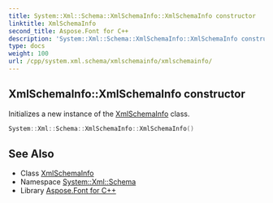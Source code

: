 ```yaml
---
title: System::Xml::Schema::XmlSchemaInfo::XmlSchemaInfo constructor
linktitle: XmlSchemaInfo
second_title: Aspose.Font for C++
description: 'System::Xml::Schema::XmlSchemaInfo::XmlSchemaInfo constructor. Initializes a new instance of the XmlSchemaInfo class in C++.'
type: docs
weight: 100
url: /cpp/system.xml.schema/xmlschemainfo/xmlschemainfo/
---
```

## XmlSchemaInfo::XmlSchemaInfo constructor


Initializes a new instance of the [XmlSchemaInfo](../) class.

```cpp
System::Xml::Schema::XmlSchemaInfo::XmlSchemaInfo()
```

## See Also

* Class [XmlSchemaInfo](../)
* Namespace [System::Xml::Schema](../../)
* Library [Aspose.Font for C++](../../../)
